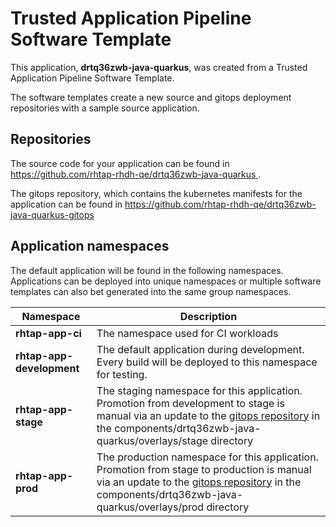 # Trusted Application Pipeline Software Template

This application, **drtq36zwb-java-quarkus**, was created from a Trusted Application Pipeline Software Template.

The software templates create a new source and gitops deployment repositories with a sample source application. 

## Repositories

The source code for your application can be found in [https://github.com/rhtap-rhdh-qe/drtq36zwb-java-quarkus ](https://github.com/rhtap-rhdh-qe/drtq36zwb-java-quarkus ).
 
The gitops repository, which contains the kubernetes manifests for the application can be found in 
[https://github.com/rhtap-rhdh-qe/drtq36zwb-java-quarkus-gitops ](https://github.com/rhtap-rhdh-qe/drtq36zwb-java-quarkus-gitops ) 

## Application namespaces 

The default application will be found in the following namespaces. Applications can be deployed into unique namespaces or multiple software templates can also bet generated into the same group namespaces.  

|  Namespace   |  Description   |  
| -------- | -------- |
| **rhtap-app-ci** | The namespace used for CI workloads |
| **rhtap-app-development** | The default application during development. Every build will be deployed to this namespace for testing. |
| **rhtap-app-stage** | The staging namespace for this application. Promotion from development to stage is manual via an update to the [gitops repository](https://github.com/rhtap-rhdh-qe/drtq36zwb-java-quarkus-gitops ) in the components/drtq36zwb-java-quarkus/overlays/stage directory |
| **rhtap-app-prod** | The production namespace for this application. Promotion from stage to production is manual via an update to the [gitops repository](https://github.com/rhtap-rhdh-qe/drtq36zwb-java-quarkus-gitops ) in the components/drtq36zwb-java-quarkus/overlays/prod directory |